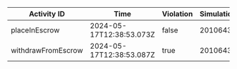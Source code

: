 | Activity ID | Time | Violation | Simulation |
| --- | --- | --- | --- |
| placeInEscrow | 2024-05-17T12:38:53.073Z | false | 2010643 |
| withdrawFromEscrow | 2024-05-17T12:38:53.087Z | true | 2010643 |